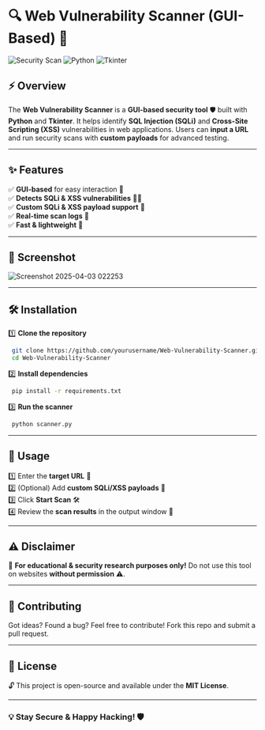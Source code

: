 # 🔍 Web Vulnerability Scanner (GUI-Based) 🚀

![Security Scan](https://img.shields.io/badge/Security-Scanner-red?style=for-the-badge)
![Python](https://img.shields.io/badge/Python-3.x-blue?style=for-the-badge)
![Tkinter](https://img.shields.io/badge/GUI-Tkinter-green?style=for-the-badge)

## ⚡ Overview

The **Web Vulnerability Scanner** is a **GUI-based security tool** 🛡️ built with **Python** and **Tkinter**. It helps identify **SQL Injection (SQLi)** and **Cross-Site Scripting (XSS)** vulnerabilities in web applications. Users can **input a URL** and run security scans with **custom payloads** for advanced testing.

---

## ✨ Features

✅ **GUI-based** for easy interaction 🎨  
✅ **Detects SQLi & XSS vulnerabilities** 🕵️‍♂️  
✅ **Custom SQLi & XSS payload support** 🎯  
✅ **Real-time scan logs** 📝  
✅ **Fast & lightweight** 🚀  

---

## 📸 Screenshot

![Screenshot 2025-04-03 022253](https://github.com/user-attachments/assets/cf32f1ca-895d-49c5-a51f-9c65ce3d9fe6)




---

## 🛠️ Installation

1️⃣ **Clone the repository**
```bash
 git clone https://github.com/yourusername/Web-Vulnerability-Scanner.git
 cd Web-Vulnerability-Scanner
```
2️⃣ **Install dependencies**
```bash
 pip install -r requirements.txt
```
3️⃣ **Run the scanner**
```bash
 python scanner.py
```

---

## 🎯 Usage

1️⃣ Enter the **target URL** 🔗  
2️⃣ (Optional) Add **custom SQLi/XSS payloads** 🎯  
3️⃣ Click **Start Scan** 🛠️  
4️⃣ Review the **scan results** in the output window 📝  

---

## ⚠️ Disclaimer

🚨 **For educational & security research purposes only!** Do not use this tool on websites **without permission** ⚠️.

---

## 🤝 Contributing

Got ideas? Found a bug? Feel free to contribute! Fork this repo and submit a pull request.

---

## 📜 License

🔓 This project is open-source and available under the **MIT License**.

---

### 💡 Stay Secure & Happy Hacking! 🛡️

